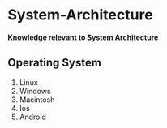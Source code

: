 # System-Architecture

**Knowledge relevant to System Architecture**

## Operating System

1. Linux
2. Windows
3. Macintosh
4. Ios
5. Android

